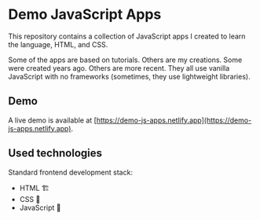 # Demo JavaScript Apps

This repository contains a collection of JavaScript apps I created to learn the language, HTML, and CSS.

Some of the apps are based on tutorials. Others are my creations. Some were created years ago. Others are more recent. They all use vanilla JavaScript with no frameworks (sometimes, they use lightweight libraries).

## Demo

A live demo is available at [https://demo-js-apps.netlify.app](https://demo-js-apps.netlify.app).

## Used technologies

Standard frontend development stack:
- HTML 🏗️
- CSS 🦄
- JavaScript 💛
